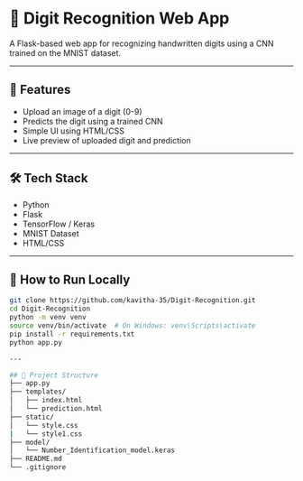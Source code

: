 # 🧠 Digit Recognition Web App

A Flask-based web app for recognizing handwritten digits using a CNN trained on the MNIST dataset.

---

## 🚀 Features

- Upload an image of a digit (0-9)
- Predicts the digit using a trained CNN
- Simple UI using HTML/CSS
- Live preview of uploaded digit and prediction

---

## 🛠️ Tech Stack

- Python
- Flask
- TensorFlow / Keras
- MNIST Dataset
- HTML/CSS

---

## 🧪 How to Run Locally

```bash
git clone https://github.com/kavitha-35/Digit-Recognition.git
cd Digit-Recognition
python -m venv venv
source venv/bin/activate  # On Windows: venv\Scripts\activate
pip install -r requirements.txt
python app.py

---

## 📁 Project Structure
├── app.py
├── templates/
│   ├── index.html
│   └── prediction.html
├── static/
│   └── style.css
|   └── style1.css
├── model/
│   └── Number_Identification_model.keras
├── README.md
└── .gitignore
